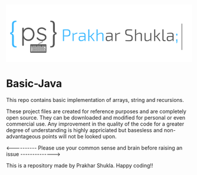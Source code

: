 ![](https://github.com/PrakharTech/Basic-Java/blob/master/Copy%20of%20Untitled%20(1).png)


# Basic-Java
This repo contains basic implementation of arrays, string and recursions.

These project files are created for reference purposes and are completely open source. They can be downloaded and modified for personal or even commercial use. Any improvement in the quality of the code for a greater degree of understanding is highly appriciated but basesless and non-advantageous points will not be looked upon.

<---------- Please use your common sense and brain before raising an issue -------------->

This is a repository made by Prakhar Shukla. Happy coding!!
